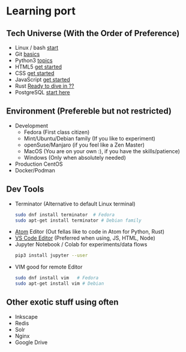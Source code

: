# Learning port

## Tech Universe (With the Order of Preference)

- Linux / bash [start](Linux.md)
- Git [basics](git.md)
- Python3 [topics](python.md)
- HTML5 [get started](html.md)
- CSS [get started](css.md)
- JavaScript [get started](js.md)
- Rust [Ready to dive in ??](rust.md)
- PostgreSQL [start here](db.md)

## Environment (Prefereble but not restricted)

- Development
    - Fedora (First class citizen)
    - Mint/Ubuntu/Debian family (If you like to experiment)
    - openSuse/Manjaro (if you feel like a Zen Master)
    - MacOS (You are on your own :), if you have the skills/patience)
    - Windows (Only when absolutely needed)
- Production CentOS
- Docker/Podman

## Dev Tools

- Terminator (Alternative to default Linux terminal)
    ```sh
    sudo dnf install terminator  # Fedora
    sudo apt-get install terminator # Debian family
    ```
- [Atom](https://atom.io) Editor  (Out fellas like to code in Atom for Python, Rust)
- [VS Code Editor](https://code.visualstudio.com/) (Preferred when using, JS, HTML, Node)
- Jupyter Notebook / Colab for experiments/data flows
    ```sh
    pip3 install jupyter --user
    ```
- VIM good for remote Editor
    ```sh
    sudo dnf install vim   # Fedora
    sudo apt-get install vim # Debian
    ```

## Other exotic stuff using often  

 - Inkscape
 - Redis
 - Solr
 - Nginx
 - Google Drive